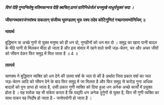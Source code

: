 ##### वित्तं देहि गुणान्वितेषु मतिमन्नान्यत्र देहि क्वचित् प्राप्तं वारिनिधेर्जलं घनमुखे माधुर्ययुक्तं सदा ।
#### जीवान्स्थावरजंगमांश्च सकलान् संजीव्य भूमण्डलम् भूयः पश्य तदेव कोटिगुणितं गच्छन्तमम्भोनिधिम् ॥

#### भावार्थ

बुद्धिमान या अच्छे गुणों से युक्त मनुष्य को ही धन दो, गुणहीनों को धन मत दो । समुद्र का खारा पानी बादल के मीठे पानी से मिलकर मीठा हो जाता है और इस संसार में रहने वाले सभी जड़-चेतन, चर और अचर जीवों को जीवन देकर फिर समुद्र में मिल जाता है ॥ 4 ॥

#### तात्पर्य

चाणक्य ने बुद्धिमान व्यक्ति को धन देने की उपमा वर्षा के जल से की है अर्थात जिस प्रकार वर्षा का जल जड़-चेतन आदि को जीवन देने के बाद फिर समुद्र में जा मिलता है और फिर समुद्र से करोड़ गुना अधिक बादलों को पुनः प्राप्त हो जाता है, उसी प्रकार गुणी व्यक्ति को दिया हुआ धन अनेक अच्छे कार्यों में प्रयुक्त होता है । यह श्लोक यह भी संकेत करता है कि यद्यपि धन अनेक दुर्गुणों से युक्त है, फिर भी गुणी व्यक्ति का साथ पाकर वह निर्दोष हो जाता है - जनोपयोगी हो जाता है ।